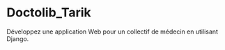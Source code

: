 # Doctolib_Tarik
Développez une application Web pour un collectif de médecin en utilisant Django.


